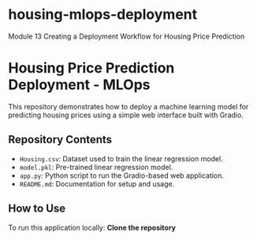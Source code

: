 # housing-mlops-deployment
Module 13 Creating a Deployment Workflow for Housing Price Prediction
# Housing Price Prediction Deployment - MLOps

This repository demonstrates how to deploy a machine learning model for predicting housing prices using a simple web interface built with Gradio.

## Repository Contents

- `Housing.csv`: Dataset used to train the linear regression model.
- `model.pkl`: Pre-trained linear regression model.
- `app.py`: Python script to run the Gradio-based web application.
- `README.md`: Documentation for setup and usage.

##  How to Use

To run this application locally:
**Clone the repository**
   ```bash
